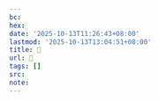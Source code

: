 ```yaml
---
bc:
hex:
date: '2025-10-13T11:26:43+08:00'
lastmod: '2025-10-13T13:04:51+08:00'
title: 󰒺
url: 󰒺
tags: []
src:
note:
---
```


